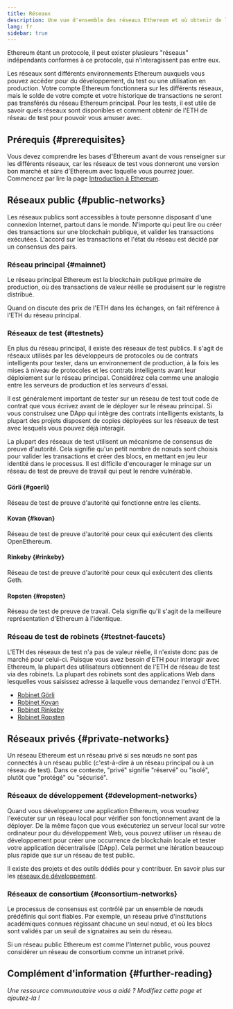 ```yaml
---
title: Réseaux
description: Une vue d'ensemble des réseaux Ethereum et où obtenir de l'ether de réseau de test (ETH) pour tester votre application.
lang: fr
sidebar: true
---
```


Ethereum étant un protocole, il peut exister plusieurs "réseaux" indépendants conformes à ce protocole, qui n'interagissent pas entre eux.

Les réseaux sont différents environnements Ethereum auxquels vous pouvez accéder pour du développement, du test ou une utilisation en production. Votre compte Ethereum fonctionnera sur les différents réseaux, mais le solde de votre compte et votre historique de transactions ne seront pas transférés du réseau Ethereum principal. Pour les tests, il est utile de savoir quels réseaux sont disponibles et comment obtenir de l'ETH de réseau de test pour pouvoir vous amuser avec.

## Prérequis {#prerequisites}

Vous devez comprendre les bases d'Ethereum avant de vous renseigner sur les différents réseaux, car les réseaux de test vous donneront une version bon marché et sûre d'Ethereum avec laquelle vous pourrez jouer. Commencez par lire la page [Introduction à Ethereum](/developers/docs/intro-to-ethereum/).

## Réseaux public {#public-networks}

Les réseaux publics sont accessibles à toute personne disposant d'une connexion Internet, partout dans le monde. N'importe qui peut lire ou créer des transactions sur une blockchain publique, et valider les transactions exécutées. L'accord sur les transactions et l'état du réseau est décidé par un consensus des pairs.

### Réseau principal {#mainnet}

Le réseau principal Ethereum est la blockchain publique primaire de production, où des transactions de valeur réelle se produisent sur le registre distribué.

Quand on discute des prix de l'ETH dans les échanges, on fait référence à l'ETH du réseau principal.

### Réseaux de test {#testnets}

En plus du réseau principal, il existe des réseaux de test publics. Il s'agit de réseaux utilisés par les développeurs de protocoles ou de contrats intelligents pour tester, dans un environnement de production, à la fois les mises à niveau de protocoles et les contrats intelligents avant leur déploiement sur le réseau principal. Considérez cela comme une analogie entre les serveurs de production et les serveurs d'essai.

Il est généralement important de tester sur un réseau de test tout code de contrat que vous écrivez avant de le déployer sur le réseau principal. Si vous construisez une DApp qui intègre des contrats intelligents existants, la plupart des projets disposent de copies déployées sur les réseaux de test avec lesquels vous pouvez déjà interagir.

La plupart des réseaux de test utilisent un mécanisme de consensus de preuve d'autorité. Cela signifie qu'un petit nombre de nœuds sont choisis pour valider les transactions et créer des blocs, en mettant en jeu leur identité dans le processus. Il est difficile d'encourager le minage sur un réseau de test de preuve de travail qui peut le rendre vulnérable.

#### Görli {#goerli}

Réseau de test de preuve d'autorité qui fonctionne entre les clients.

#### Kovan {#kovan}

Réseau de test de preuve d'autorité pour ceux qui exécutent des clients OpenEthereum.

#### Rinkeby {#rinkeby}

Réseau de test de preuve d'autorité pour ceux qui exécutent des clients Geth.

#### Ropsten {#ropsten}

Réseau de test de preuve de travail. Cela signifie qu'il s'agit de la meilleure représentation d'Ethereum à l'identique.

### Réseau de test de robinets {#testnet-faucets}

L'ETH des réseaux de test n'a pas de valeur réelle, il n'existe donc pas de marché pour celui-ci. Puisque vous avez besoin d'ETH pour interagir avec Ethereum, la plupart des utilisateurs obtiennent de l'ETH de réseau de test via des robinets. La plupart des robinets sont des applications Web dans lesquelles vous saisissez adresse à laquelle vous demandez l'envoi d'ETH.

- [Robinet Görli](https://faucet.goerli.mudit.blog/)
- [Robinet Kovan](https://faucet.kovan.network/)
- [Robinet Rinkeby](https://faucet.rinkeby.io/)
- [Robinet Ropsten](https://faucet.ropsten.be/)

## Réseaux privés {#private-networks}

Un réseau Ethereum est un réseau privé si ses nœuds ne sont pas connectés à un réseau public (c'est-à-dire à un réseau principal ou à un réseau de test). Dans ce contexte, "privé" signifie "réservé" ou "isolé", plutôt que "protégé" ou "sécurisé".

### Réseaux de développement {#development-networks}

Quand vous développerez une application Ethereum, vous voudrez l'exécuter sur un réseau local pour vérifier son fonctionnement avant de la déployer. De la même façon que vous exécuteriez un serveur local sur votre ordinateur pour du développement Web, vous pouvez utiliser un réseau de développement pour créer une occurrence de blockchain locale et tester votre application décentralisée (DApp). Cela permet une itération beaucoup plus rapide que sur un réseau de test public.

Il existe des projets et des outils dédiés pour y contribuer. En savoir plus sur les [réseaux de développement](/developers/docs/development-networks/).

### Réseaux de consortium {#consortium-networks}

Le processus de consensus est contrôlé par un ensemble de nœuds prédéfinis qui sont fiables. Par exemple, un réseau privé d'institutions académiques connues régissant chacune un seul nœud, et où les blocs sont validés par un seuil de signataires au sein du réseau.

Si un réseau public Ethereum est comme l'Internet public, vous pouvez considérer un réseau de consortium comme un intranet privé.

## Complément d'information {#further-reading}

_Une ressource communautaire vous a aidé ? Modifiez cette page et ajoutez-la !_
